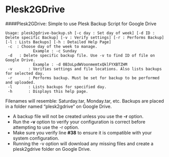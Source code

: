 # Plesk2GDrive
####Plesk2GDrive: Simple to use Plesk Backup Script for Google Drive
```
Usage: plesk2gdrive-backup.sh [-c day : Set day of week] [-d ID : Delete specific Backup] [-v : Verify settings] [-r : Performs Backup] [-l : Lists Backups] [-h : Detailed Help Page]
 -c  : Choose day of the week to manage.
            Example : -c Sunday
 -d   : Delete specific backup file. Use -v to find ID of file on Google Drive.
            Example : -d 0B3oLpdWVoonmemtxQklFYXBTZHM
 -v       : Verifies settings and file locations. Also lists backups for selected day.
 -r       : Performs backup. Must be set for backup to be performed and uploaded.
 -l       : Lists backups for specified day.
 -h       : Displays this help page.
```
Filenames will resemble: Saturday.tar, Monday.tar, etc.
Backups are placed in a folder named “plesk2gdrive” on Google Drive.

- A backup file will not be created unless you use the **-r** option.
- Run the **-v** option to verify your configuration is correct before attempting to use the -r option.
- Make sure you verify line **#38** to ensure it is compatible with your system configuration. 
- Running the -v option will download any missing files and create a plesk2gdrive folder on Google Drive.
